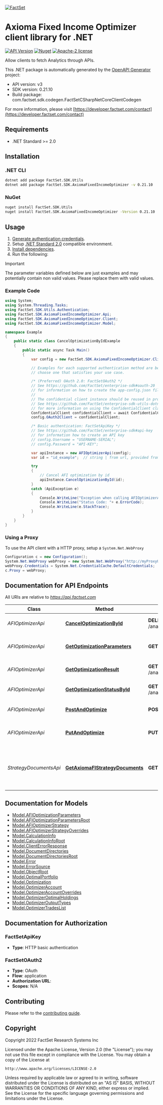 [![FactSet](https://raw.githubusercontent.com/factset/enterprise-sdk/main/docs/images/factset-logo.svg)](https://www.factset.com)

# Axioma Fixed Income Optimizer client library for .NET

[![API Version](https://img.shields.io/badge/api-vv3-blue)]()
[![Nuget](https://img.shields.io/badge/nuget-v0.21.10-orange)](https://www.nuget.org/packages/FactSet.SDK.AxiomaFixedIncomeOptimizer/0.21.10)
[![Apache-2 license](https://img.shields.io/badge/license-Apache2-brightgreen.svg)](https://www.apache.org/licenses/LICENSE-2.0)

Allow clients to fetch Analytics through APIs.

This .NET package is automatically generated by the [OpenAPI Generator](https://openapi-generator.tech) project:

- API version: v3
- SDK version: 0.21.10
- Build package: com.factset.sdk.codegen.FactSetCSharpNetCoreClientCodegen

For more information, please visit [https://developer.factset.com/contact](https://developer.factset.com/contact)

## Requirements

* .NET Standard >= 2.0

## Installation

### .NET CLI

```bash
dotnet add package FactSet.SDK.Utils
dotnet add package FactSet.SDK.AxiomaFixedIncomeOptimizer -v 0.21.10
```

### NuGet

```bash
nuget install FactSet.SDK.Utils
nuget install FactSet.SDK.AxiomaFixedIncomeOptimizer -Version 0.21.10
```

## Usage

1. [Generate authentication credentials](../../../../README.md#authentication).
2. Setup [.NET Standard 2.0](https://docs.microsoft.com/en-us/dotnet/standard/net-standard?tabs=net-standard-2-0) compatible environment.
3. [Install dependencies](#installation).
4. Run the following:

> [!IMPORTANT]
> The parameter variables defined below are just examples and may potentially contain non valid values. Please replace them with valid values.

### Example Code

```csharp
using System;
using System.Threading.Tasks;
using FactSet.SDK.Utils.Authentication;
using FactSet.SDK.AxiomaFixedIncomeOptimizer.Api;
using FactSet.SDK.AxiomaFixedIncomeOptimizer.Client;
using FactSet.SDK.AxiomaFixedIncomeOptimizer.Model;

namespace Example
{
    public static class CancelOptimizationByIdExample
    {
        public static async Task Main()
        {
            var config = new FactSet.SDK.AxiomaFixedIncomeOptimizer.Client.Configuration();

            // Examples for each supported authentication method are below,
            // choose one that satisfies your use case.

            /* (Preferred) OAuth 2.0: FactSetOAuth2 */
            // See https://github.com/FactSet/enterprise-sdk#oauth-20
            // for information on how to create the app-config.json file
            //
            // The confidential client instance should be reused in production environments.
            // See https://github.com/FactSet/enterprise-sdk-utils-dotnet#authentication
            // for more information on using the ConfidentialClient class
            ConfidentialClient confidentialClient = await ConfidentialClient.CreateAsync("/path/to/app-config.json");
            config.OAuth2Client = confidentialClient;

            /* Basic authentication: FactSetApiKey */
            // See https://github.com/FactSet/enterprise-sdk#api-key
            // for information how to create an API key
            // config.Username = "USERNAME-SERIAL";
            // config.Password = "API-KEY";

            var apiInstance = new AFIOptimizerApi(config);
            var id = "id_example";  // string | from url, provided from the location header in the Create and Run AFI optimization endpoint

            try
            {
                // Cancel AFI optimization by id
                apiInstance.CancelOptimizationById(id);
            }
            catch (ApiException e)
            {
                Console.WriteLine("Exception when calling AFIOptimizerApi.CancelOptimizationById: " + e.Message );
                Console.WriteLine("Status Code: "+ e.ErrorCode);
                Console.WriteLine(e.StackTrace);
            }
        }
    }
}
```

### Using a Proxy

To use the API client with a HTTP proxy, setup a `System.Net.WebProxy`

```csharp
Configuration c = new Configuration();
System.Net.WebProxy webProxy = new System.Net.WebProxy("http://myProxyUrl:80/");
webProxy.Credentials = System.Net.CredentialCache.DefaultCredentials;
c.Proxy = webProxy;
```

## Documentation for API Endpoints

All URIs are relative to *https://api.factset.com*

Class | Method | HTTP request | Description
------------ | ------------- | ------------- | -------------
*AFIOptimizerApi* | [**CancelOptimizationById**](https://github.com/FactSet/enterprise-sdk/tree/main/code/dotnet/AxiomaFixedIncomeOptimizer/v3/docs/AFIOptimizerApi.md#canceloptimizationbyid) | **DELETE** /analytics/engines/afi/v3/optimizations/{id} | Cancel AFI optimization by id
*AFIOptimizerApi* | [**GetOptimizationParameters**](https://github.com/FactSet/enterprise-sdk/tree/main/code/dotnet/AxiomaFixedIncomeOptimizer/v3/docs/AFIOptimizerApi.md#getoptimizationparameters) | **GET** /analytics/engines/afi/v3/optimizations/{id} | Get AFI optimization parameters by id
*AFIOptimizerApi* | [**GetOptimizationResult**](https://github.com/FactSet/enterprise-sdk/tree/main/code/dotnet/AxiomaFixedIncomeOptimizer/v3/docs/AFIOptimizerApi.md#getoptimizationresult) | **GET** /analytics/engines/afi/v3/optimizations/{id}/result | Get AFI optimization result by id
*AFIOptimizerApi* | [**GetOptimizationStatusById**](https://github.com/FactSet/enterprise-sdk/tree/main/code/dotnet/AxiomaFixedIncomeOptimizer/v3/docs/AFIOptimizerApi.md#getoptimizationstatusbyid) | **GET** /analytics/engines/afi/v3/optimizations/{id}/status | Get AFI optimization status by id
*AFIOptimizerApi* | [**PostAndOptimize**](https://github.com/FactSet/enterprise-sdk/tree/main/code/dotnet/AxiomaFixedIncomeOptimizer/v3/docs/AFIOptimizerApi.md#postandoptimize) | **POST** /analytics/engines/afi/v3/optimizations | Create and Run AFI optimization
*AFIOptimizerApi* | [**PutAndOptimize**](https://github.com/FactSet/enterprise-sdk/tree/main/code/dotnet/AxiomaFixedIncomeOptimizer/v3/docs/AFIOptimizerApi.md#putandoptimize) | **PUT** /analytics/engines/afi/v3/optimizations/{id} | Create or Update AFI optimization and run it.
*StrategyDocumentsApi* | [**GetAxiomaFIStrategyDocuments**](https://github.com/FactSet/enterprise-sdk/tree/main/code/dotnet/AxiomaFixedIncomeOptimizer/v3/docs/StrategyDocumentsApi.md#getaxiomafistrategydocuments) | **GET** /analytics/engines/afi/v3/strategies/{path} | Get Axioma FI strategy documents and sub-directories in a directory


## Documentation for Models

 - [Model.AFIOptimizationParameters](https://github.com/FactSet/enterprise-sdk/tree/main/code/dotnet/AxiomaFixedIncomeOptimizer/v3/docs/AFIOptimizationParameters.md)
 - [Model.AFIOptimizationParametersRoot](https://github.com/FactSet/enterprise-sdk/tree/main/code/dotnet/AxiomaFixedIncomeOptimizer/v3/docs/AFIOptimizationParametersRoot.md)
 - [Model.AFIOptimizerStrategy](https://github.com/FactSet/enterprise-sdk/tree/main/code/dotnet/AxiomaFixedIncomeOptimizer/v3/docs/AFIOptimizerStrategy.md)
 - [Model.AFIOptimizerStrategyOverrides](https://github.com/FactSet/enterprise-sdk/tree/main/code/dotnet/AxiomaFixedIncomeOptimizer/v3/docs/AFIOptimizerStrategyOverrides.md)
 - [Model.CalculationInfo](https://github.com/FactSet/enterprise-sdk/tree/main/code/dotnet/AxiomaFixedIncomeOptimizer/v3/docs/CalculationInfo.md)
 - [Model.CalculationInfoRoot](https://github.com/FactSet/enterprise-sdk/tree/main/code/dotnet/AxiomaFixedIncomeOptimizer/v3/docs/CalculationInfoRoot.md)
 - [Model.ClientErrorResponse](https://github.com/FactSet/enterprise-sdk/tree/main/code/dotnet/AxiomaFixedIncomeOptimizer/v3/docs/ClientErrorResponse.md)
 - [Model.DocumentDirectories](https://github.com/FactSet/enterprise-sdk/tree/main/code/dotnet/AxiomaFixedIncomeOptimizer/v3/docs/DocumentDirectories.md)
 - [Model.DocumentDirectoriesRoot](https://github.com/FactSet/enterprise-sdk/tree/main/code/dotnet/AxiomaFixedIncomeOptimizer/v3/docs/DocumentDirectoriesRoot.md)
 - [Model.Error](https://github.com/FactSet/enterprise-sdk/tree/main/code/dotnet/AxiomaFixedIncomeOptimizer/v3/docs/Error.md)
 - [Model.ErrorSource](https://github.com/FactSet/enterprise-sdk/tree/main/code/dotnet/AxiomaFixedIncomeOptimizer/v3/docs/ErrorSource.md)
 - [Model.ObjectRoot](https://github.com/FactSet/enterprise-sdk/tree/main/code/dotnet/AxiomaFixedIncomeOptimizer/v3/docs/ObjectRoot.md)
 - [Model.OptimalPortfolio](https://github.com/FactSet/enterprise-sdk/tree/main/code/dotnet/AxiomaFixedIncomeOptimizer/v3/docs/OptimalPortfolio.md)
 - [Model.Optimization](https://github.com/FactSet/enterprise-sdk/tree/main/code/dotnet/AxiomaFixedIncomeOptimizer/v3/docs/Optimization.md)
 - [Model.OptimizerAccount](https://github.com/FactSet/enterprise-sdk/tree/main/code/dotnet/AxiomaFixedIncomeOptimizer/v3/docs/OptimizerAccount.md)
 - [Model.OptimizerAccountOverrides](https://github.com/FactSet/enterprise-sdk/tree/main/code/dotnet/AxiomaFixedIncomeOptimizer/v3/docs/OptimizerAccountOverrides.md)
 - [Model.OptimizerOptimalHoldings](https://github.com/FactSet/enterprise-sdk/tree/main/code/dotnet/AxiomaFixedIncomeOptimizer/v3/docs/OptimizerOptimalHoldings.md)
 - [Model.OptimizerOutputTypes](https://github.com/FactSet/enterprise-sdk/tree/main/code/dotnet/AxiomaFixedIncomeOptimizer/v3/docs/OptimizerOutputTypes.md)
 - [Model.OptimizerTradesList](https://github.com/FactSet/enterprise-sdk/tree/main/code/dotnet/AxiomaFixedIncomeOptimizer/v3/docs/OptimizerTradesList.md)


## Documentation for Authorization


### FactSetApiKey

- **Type**: HTTP basic authentication


### FactSetOAuth2

- **Type**: OAuth
- **Flow**: application
- **Authorization URL**: 
- **Scopes**: N/A


## Contributing

Please refer to the [contributing guide](../../../../CONTRIBUTING.md).

## Copyright

Copyright 2022 FactSet Research Systems Inc

Licensed under the Apache License, Version 2.0 (the "License");
you may not use this file except in compliance with the License.
You may obtain a copy of the License at

    http://www.apache.org/licenses/LICENSE-2.0

Unless required by applicable law or agreed to in writing, software
distributed under the License is distributed on an "AS IS" BASIS,
WITHOUT WARRANTIES OR CONDITIONS OF ANY KIND, either express or implied.
See the License for the specific language governing permissions and
limitations under the License.
